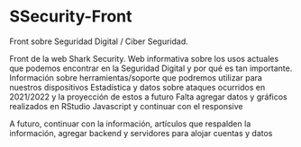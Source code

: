 # SSecurity-Front
Front sobre Seguridad Digital / Ciber Seguridad. 

Front de la web Shark Security. 
Web informativa sobre los usos actuales que podemos encontrar en la Seguridad Digital y por qué es tan importante. 
Información sobre herramientas/soporte que podremos utilizar para nuestros dispositivos
Estadística y datos sobre ataques ocurridos en 2021/2022 y la proyección de estos a futuro
Falta agregar datos y gráficos realizados en RStudio
Javascript y continuar con el responsive

A futuro, continuar con la información, artículos que respalden la información, agregar backend y servidores para alojar cuentas y datos

